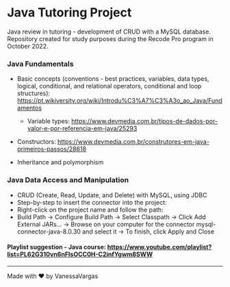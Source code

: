 # Java Tutoring Project

Java review in tutoring - development of CRUD with a MySQL database. Repository created for study purposes during the Recode Pro program in October 2022.

### Java Fundamentals

- Basic concepts (conventions - best practices, variables, data types, logical, conditional, and relational operators, conditional and loop structures): https://pt.wikiversity.org/wiki/Introdu%C3%A7%C3%A3o_ao_Java/Fundamentos

	- Variable types: https://www.devmedia.com.br/tipos-de-dados-por-valor-e-por-referencia-em-java/25293

- Constructors: https://www.devmedia.com.br/construtores-em-java-primeiros-passos/28618

- Inheritance and polymorphism

### Java Data Access and Manipulation
- CRUD (Create, Read, Update, and Delete) with MySQL, using JDBC
- Step-by-step to insert the connector into the project:
- Right-click on the project name and follow the path:
- Build Path -> Configure Build Path -> Select Classpath -> Click Add External JARs... -> Browse on your computer for the connector mysql-connector-java-8.0.30 and select it -> To finish, click Apply and Close

#### Playlist suggestion - Java course: https://www.youtube.com/playlist?list=PL62G310vn6nFIsOCC0H-C2infYgwm8SWW

<hr>
Made with ❤️ by VanessaVargas
